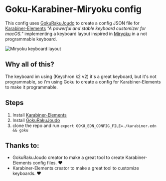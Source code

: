 # Goku-Karabiner-Miryoku config

This config uses [GokuRakuJoudo](https://github.com/yqrashawn/GokuRakuJoudo) to create a config JSON file for [Karabiner-Elements](https://github.com/pqrs-org/Karabiner-Elements) *"A powerful and stable keyboard customizer for macOS."* implementing a keyboard layout inspired in [Miryoku](https://github.com/manna-harbour/miryoku/tree/master) in a not programmable keyboard.

![Miryoku keyboard layout](https://raw.githubusercontent.com/manna-harbour/miryoku/master/data/cover/miryoku-kle-cover.png)

## Why all of this?

The keyboard im using (Keychron k2 v2) it's a great keyboard, but it's not programmable, so i'm using Goku to create a config for Karabiner-Elements to make it programmable.

## Steps

1) Install [Karabiner-Elements](https://github.com/pqrs-org/Karabiner-Elements)
2) Install [GokuRakuJoudo](https://github.com/yqrashawn/GokuRakuJoudo)
3) clone the repo and run `export GOKU_EDN_CONFIG_FILE=./karabiner.edn && goku`

## Thanks to:

- GokuRakuJoudo creator to make a great tool to create Karabiner-Elements config files. ❤️
- Karabiner-Elements creator to make a great tool to customize keyboards. ❤️
